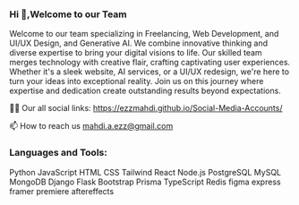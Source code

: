 ### Hi 👋,Welcome to our Team
Welcome to our team specializing in Freelancing, Web Development, and UI/UX Design, and Generative AI. We combine innovative thinking and diverse expertise to bring your digital visions to life. Our skilled team merges technology with creative flair, crafting captivating user experiences. Whether it's a sleek website, AI services, or a UI/UX redesign, we're here to turn your ideas into exceptional reality. Join us on this journey where expertise and dedication create outstanding results beyond expectations.

👨‍💻 Our all social links: https://ezzmahdi.github.io/Social-Media-Accounts/

📫 How to reach us mahdi.a.ezz@gmail.com

### Languages and Tools:
Python JavaScript HTML CSS Tailwind React Node.js PostgreSQL MySQL MongoDB Django Flask Bootstrap Prisma TypeScript Redis figma express framer premiere aftereffects
